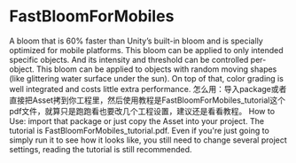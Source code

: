 # FastBloomForMobiles
A bloom that is 60% faster than Unity’s built-in bloom and is specially optimized for mobile platforms. This bloom can be applied to only intended specific objects. And its intensity and threshold can be controlled per-object. This bloom can be applied to objects with random moving shapes (like glittering water surface under the sun). On top of that, color grading is well integrated and costs little extra performance.
怎么用：导入package或者直接把Asset拷到你工程里，然后使用教程是FastBloomForMobiles_tutorial这个pdf文件，就算只是跑跑看也要改几个工程设置，建议还是看看教程。
How to Use: import that package or just copy the Asset into your project. The tutorial is FastBloomForMobiles_tutorial.pdf. Even if you're just going to simply run it to see how it looks like, you still need to change several project settings, reading the tutorial is still recommended.
